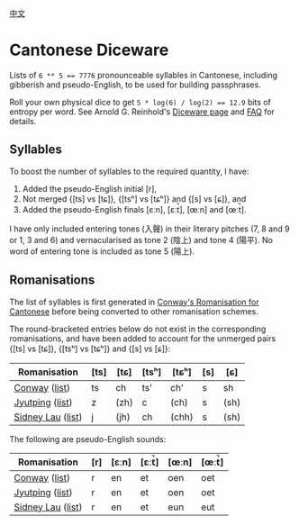 [中文](README.ch.md)

# Cantonese Diceware

Lists of `6 ** 5 == 7776` pronounceable syllables in Cantonese,
including gibberish and pseudo-English, to be used for building passphrases.

Roll your own physical dice to get
`5 * log(6) / log(2) == 12.9` bits of entropy per word.
See Arnold G. Reinhold's [Diceware page][d] and [FAQ][df] for details.

## Syllables

To boost the number of syllables to the required quantity, I have:

1. Added the pseudo-English initial [r],
2. Not merged {[ts] vs [tɕ]}, {[tsʰ] vs [tɕʰ]} and {[s] vs [ɕ]},
   and
3. Added the pseudo-English finals [ɛːn], [ɛːt̚], [œːn] and [œːt̚].

I have only included entering tones (入聲) in their literary pitches
(7, 8 and 9 or 1, 3 and 6) and vernacularised as tone 2 (陰上) and tone 4 (陽平).
No word of entering tone is included as tone 5 (陽上).

## Romanisations

The list of syllables is first generated in
[Conway's Romanisation for Cantonese][c]
before being converted to other romanisation schemes.

The round-bracketed entries below do not exist
in the corresponding romanisations, and have been added to account for
the unmerged pairs {[ts] vs [tɕ]}, {[tsʰ] vs [tɕʰ]} and {[s] vs [ɕ]}:

| Romanisation | [ts] | [tɕ] | [tsʰ] | [tɕʰ] | [s] | [ɕ] |
| --- | --- | --- | --- | --- | --- | --- |
| [Conway][c] ([list][lc]) | ts | ch | ts' | ch' | s | sh |
| [Jyutping][jtp] ([list][lj]) | z | (zh) | c | (ch) | s | (sh) |
| [Sidney Lau][sl] ([list][ls]) | j | (jh) | ch | (chh) | s | (sh) |

The following are pseudo-English sounds:

| Romanisation | [r] | [ɛːn] | [ɛːt̚] | [œːn] | [œːt̚]
| --- | --- | --- | --- | --- | --- |
| [Conway][c] ([list][lc]) | r | en | et | oen | oet |
| [Jyutping][jtp] ([list][lj]) | r | en | et | oen | oet |
| [Sidney Lau][sl] ([list][ls]) | r | en | et | eun | eut |

[c]: https://yawnoc.github.io/cantonese/conway-romanisation
[d]: http://world.std.com/~reinhold/diceware.html
[df]: http://world.std.com/%7Ereinhold/dicewarefaq.html
[jtp]: https://www.lshk.org/jyutping
[sl]: http://sidneylau.com/
[lc]: cantonese-diceware-conway.txt
[lj]: cantonese-diceware-jyutping.txt
[ls]: cantonese-diceware-sidney_lau.txt

